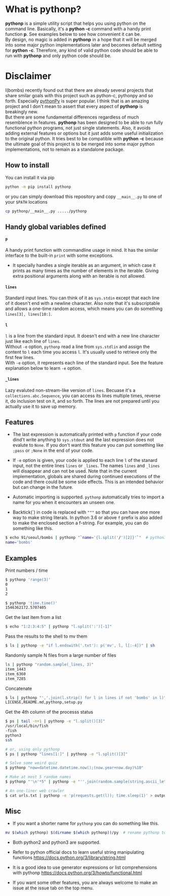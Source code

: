 # What is pythonp?

**pythonp** is a simple utility script that helps you using python on the
command line. Basically, it's a **python -c** command with a handy print
function **p**. See examples below to see how convenient it can be.  
By design, no magic is added in **pythonp** in a hope that
it will be merged into some major python implementations later
and becomes default setting for **python -c**. Therefore, any kind of
valid python code should be able to run with **pythonp** and only
python code should be.


# Disclaimer

I(bombs) recently found out that there are already several projects that share
smilar goals with this project such as python-c, pythonpy and so forth.
Especially [pythonPy](https://github.com/Russell91/pythonpy) is super
popular. I think that is an amazing project and I don't mean to assert that
every aspect of **pythonp** is breakingly new.  
But there are some fundamental differences regardless of much resemblence
in features. **pythonp** has been designed
to be able to run fully functional python programs, not just
single statements. Also, it avoids adding external features or options
but it just adds some useful initialization to the original python.
It tries best to be compatible with **python -c** because the
 ultimate goal of this project is to be merged into some major
 python implementations, not to remain as a standalone package.


## How to install

You can install it via pip
```bash
python -m pip install pythonp
```

or you can simply download this repository and copy `__main__.py` to
one of your `$PATH` locations
```bash
cp pythonp/__main__.py ...../pythonp
```


## Handy global variables defined

#### `p`
A handy print function with commandline usage in mind. It has the
similar interface to the built-in `print` with some exceptions.
- It specially handles a single iterable as an argument,
in which case it prints as many
times as the number of elements in the iterable. Giving extra positional
arguments along with an iterable is not allowed.

#### `lines`
Standard input lines. You can think of it as `sys.stdin` except that
each line of it doesn't end with a newline character. Also note that it's
subscriptable and allows a one-time random access, which means you
can do something `lines[3], lines[10:]`.

#### `l`
`l` is a line from the standard input. It doesn't end with a new
line character just like each line of `lines`.  
Without `-e` option, `pythonp` read a line from `sys.stdlin`
and assign the content to `l` each time you access `l`. It's usually used
to retrieve only the first few lines.  
With `-e` option, it represents each line
of the standard input. See the feature explanation below to learn `-e` option.

#### `_lines`
Lazy evaluted non-stream-like version of `lines`.
Becuase it's a `collections.abc.Sequence`, you can access its 
lines multiple times, reverse it, do inclusion test on it,
and so forth. The lines are not prepared until you actually
use it to save up memory.


## Features
* The last expression is automatically printed with `p` function if your
code dind't write anything to `sys.stdout` and the last expression does
not evalute to `None`. If you don't want this feature you can put
something like `;pass` or `;None` in the end of your code.

* If `-e` option is given, your code is applied to each line `l` of the
stanard input, not the
entire lines `lines` or `_lines`. The names `lines` and `_lines` will
disappear and can not be used. Note that in the current implementation,
globals are shared during continued executions of the code
 and there could be some side effects.
This is an intended behavior but can change in the future.


* Automatic importing is supported. `pythonp` automatically tries to
import a name for you when it encounters an unseen one.

* Backtick(\`) in code is replaced with `"""` so that you can have
one more way to make string literals. In python 3.6 or above `f` prefix
is also added to make the enclosed section a f-string.
For example, you can do
something like this.
```bash
$ echo 91/seoul/bombs | pythonp "`name='{l.split('/')[2]}'`"  # python3.6+
name='bombs'
```

## Examples

Print numbers / time
```bash
$ pythonp 'range(3)'
0
1
2

$ pythonp 'time.time()'
1546362172.5707405
```

Get the last item from a list
```bash
$ echo "1:2:3:4:5" | pythonp "l.split(':')[-1]"

```

Pass the results to the shell to mv them
```bash
$ ls | pythonp -e "if l.endswith('.txt'): p('mv', l, l[:-4])" | sh
```

Randomly sample N files from a large number of files
``` bash
ls | pythonp "random.sample(_lines, 3)"
item_1443
item_6360
item_7285
```

Concatenate
```bash
$ ls | pythonp "','.join(l.strip() for l in lines if not 'bombs' in l)"
LICENSE,README.md,pythonp,setup.py
```

Get the 4th column of the processs status  
```bash
$ ps | tail -n+1 | pythonp -e "l.split()[3]"
/usr/local/bin/fish
-fish
python3
ssh

# or, using only pythonp
$ ps | pythonp "lines[1:]" | pythonp -e "l.split()[3]"
```


```bash
# Solve some weird quiz
$ pythonp "now=datetime.datetime.now();(now.year+now.day)%10"

# Make at most 5 random names
$ pythonp "'\n'*5" | pythonp -e "''.join(random.sample(string.ascii_letters, 7))" | xargs touch

# An one-liner web crawler
$ cat urls.txt | pythonp -e 'p(requests.get(l)); time.sleep(1)' > output
```


## Misc

* If you want a shorter name for `pythonp` you can do something like this.  
```bash
mv $(which pythonp) $(dirname $(which pythonp))/py  # rename pythonp to py
```

* Both python2 and python3 are supported.

* Refer to python official docs to learn useful string manipulating functions
https://docs.python.org/3/library/string.html

* It is a good idea to use generator expressions or list comprehensions
with pythonp
https://docs.python.org/3/howto/functional.html

* If you want some other features, you are always welcome to make an issue
at the issue tab on the top menu.
